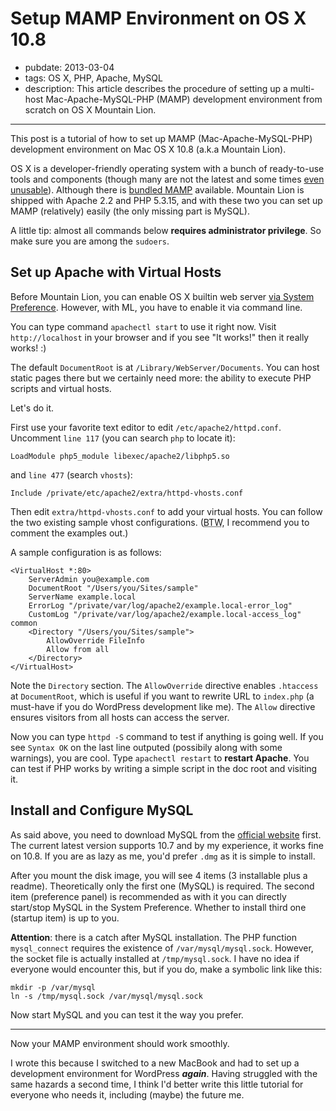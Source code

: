 # Setup MAMP Environment on OS X 10.8

- pubdate: 2013-03-04
- tags: OS X, PHP, Apache, MySQL
- description: This article describes the procedure of setting up a multi-host Mac-Apache-MySQL-PHP (MAMP) development environment from scratch on OS X Mountain Lion.

---

This post is a tutorial of how to set up MAMP (Mac-Apache-MySQL-PHP) development environment on Mac OS X 10.8 (a.k.a Mountain Lion).

OS X is a developer-friendly operating system with a bunch of ready-to-use tools and components (though many are not the latest and some times [even unusable](sed-twitter)).
Although there is [bundled MAMP](mamp) available.
Mountain Lion is shipped with Apache 2.2 and PHP 5.3.15, and with these two you can set up MAMP (relatively) easily (the only missing part is MySQL).

A little tip: almost all commands below **requires administrator privilege**.
So make sure you are among the `sudoers`.

## Set up Apache with Virtual Hosts

Before Mountain Lion, you can enable OS X builtin web server [via System Preference](webserver-sharing).
However, with ML, you have to enable it via command line.

You can type command `apachectl start` to use it right now.
Visit `http://localhost` in your browser and if you see "It works!"  then it really works! :)

The default `DocumentRoot` is at `/Library/WebServer/Documents`.
You can host static pages there but we certainly need more: the ability to execute PHP scripts and virtual hosts.

Let's do it.

First use your favorite text editor to edit `/etc/apache2/httpd.conf`.
Uncomment `line 117` (you can search `php` to locate it):

```
LoadModule php5_module libexec/apache2/libphp5.so
```

and `line 477` (search `vhosts`):

```
Include /private/etc/apache2/extra/httpd-vhosts.conf
```

Then edit `extra/httpd-vhosts.conf` to add your virtual hosts.
You can follow the two existing sample vhost configurations. (<abbr title="By the way">BTW</abbr>, I recommend you to comment the examples out.)


A sample configuration is as follows:

```
<VirtualHost *:80>
    ServerAdmin you@example.com
    DocumentRoot "/Users/you/Sites/sample"
    ServerName example.local
    ErrorLog "/private/var/log/apache2/example.local-error_log"
    CustomLog "/private/var/log/apache2/example.local-access_log" common
    <Directory "/Users/you/Sites/sample">
        AllowOverride FileInfo
        Allow from all
    </Directory>
</VirtualHost>
```

Note the `Directory` section.
The `AllowOverride` directive enables `.htaccess` at `DocumentRoot`, which is useful if you want to rewrite URL to `index.php` (a must-have if you do WordPress development like me).
The `Allow` directive ensures visitors from all hosts can access the server.

Now you can type `httpd -S` command to test if anything is going well.
If you see `Syntax OK` on the last line outputed (possibily along with some warnings), you are cool.
Type `apachectl restart` to **restart Apache**.
You can test if PHP works by writing a simple script in the doc root and visiting it.

## Install and Configure MySQL

As said above, you need to download MySQL from the [official website](mysql-download) first.
The current latest version supports 10.7 and by my experience, it works fine on 10.8.
If you are as lazy as me, you'd prefer `.dmg` as it is simple to install.

After you mount the disk image, you will see 4 items (3 installable plus a readme).
Theoretically only the first one (MySQL) is required.
The second item (preference panel) is recommended as with it you can directly start/stop MySQL in the System Preference.
Whether to install third one (startup item) is up to you.

**Attention**: there is a catch after MySQL installation. The PHP function `mysql_connect` requires the existence of `/var/mysql/mysql.sock`.
However, the socket file is actually installed at `/tmp/mysql.sock`.
I have no idea if everyone would encounter this, but if you do, make a symbolic link like this:

```
mkdir -p /var/mysql
ln -s /tmp/mysql.sock /var/mysql/mysql.sock
```

Now start MySQL and you can test it the way you prefer.

---

Now your MAMP environment should work smoothly.

I wrote this because I switched to a new MacBook and had to set up a development environment for WordPress ***again***.
Having struggled with the same hazards a second time, I think I'd better write this little tutorial for everyone who needs it, including (maybe) the future me.

[sed-twitter]: https://twitter.com/kavinyao/status/288582100930662400
[mamp]: http://sourceforge.net/projects/mamp/
[webserver-sharing]: http://macs.about.com/od/networking/qt/websharing.htm
[mysql-download]: http://www.mysql.com/downloads/mysql/
